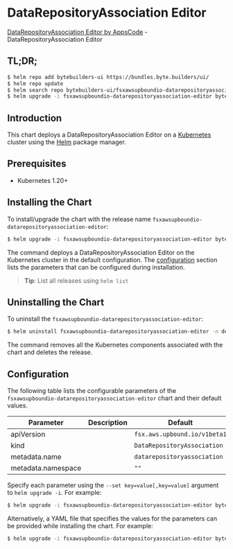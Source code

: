 # DataRepositoryAssociation Editor

[DataRepositoryAssociation Editor by AppsCode](https://byte.builders) - DataRepositoryAssociation Editor

## TL;DR;

```bash
$ helm repo add bytebuilders-ui https://bundles.byte.builders/ui/
$ helm repo update
$ helm search repo bytebuilders-ui/fsxawsupboundio-datarepositoryassociation-editor --version=v0.4.18
$ helm upgrade -i fsxawsupboundio-datarepositoryassociation-editor bytebuilders-ui/fsxawsupboundio-datarepositoryassociation-editor -n default --create-namespace --version=v0.4.18
```

## Introduction

This chart deploys a DataRepositoryAssociation Editor on a [Kubernetes](http://kubernetes.io) cluster using the [Helm](https://helm.sh) package manager.

## Prerequisites

- Kubernetes 1.20+

## Installing the Chart

To install/upgrade the chart with the release name `fsxawsupboundio-datarepositoryassociation-editor`:

```bash
$ helm upgrade -i fsxawsupboundio-datarepositoryassociation-editor bytebuilders-ui/fsxawsupboundio-datarepositoryassociation-editor -n default --create-namespace --version=v0.4.18
```

The command deploys a DataRepositoryAssociation Editor on the Kubernetes cluster in the default configuration. The [configuration](#configuration) section lists the parameters that can be configured during installation.

> **Tip**: List all releases using `helm list`

## Uninstalling the Chart

To uninstall the `fsxawsupboundio-datarepositoryassociation-editor`:

```bash
$ helm uninstall fsxawsupboundio-datarepositoryassociation-editor -n default
```

The command removes all the Kubernetes components associated with the chart and deletes the release.

## Configuration

The following table lists the configurable parameters of the `fsxawsupboundio-datarepositoryassociation-editor` chart and their default values.

|     Parameter      | Description |                 Default                 |
|--------------------|-------------|-----------------------------------------|
| apiVersion         |             | <code>fsx.aws.upbound.io/v1beta1</code> |
| kind               |             | <code>DataRepositoryAssociation</code>  |
| metadata.name      |             | <code>datarepositoryassociation</code>  |
| metadata.namespace |             | <code>""</code>                         |


Specify each parameter using the `--set key=value[,key=value]` argument to `helm upgrade -i`. For example:

```bash
$ helm upgrade -i fsxawsupboundio-datarepositoryassociation-editor bytebuilders-ui/fsxawsupboundio-datarepositoryassociation-editor -n default --create-namespace --version=v0.4.18 --set apiVersion=fsx.aws.upbound.io/v1beta1
```

Alternatively, a YAML file that specifies the values for the parameters can be provided while
installing the chart. For example:

```bash
$ helm upgrade -i fsxawsupboundio-datarepositoryassociation-editor bytebuilders-ui/fsxawsupboundio-datarepositoryassociation-editor -n default --create-namespace --version=v0.4.18 --values values.yaml
```
